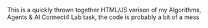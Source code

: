 This is a quickly thrown together HTML/JS verison of my Algorithms, Agents & AI Connect4 Lab task, the code is probably a bit of a mess